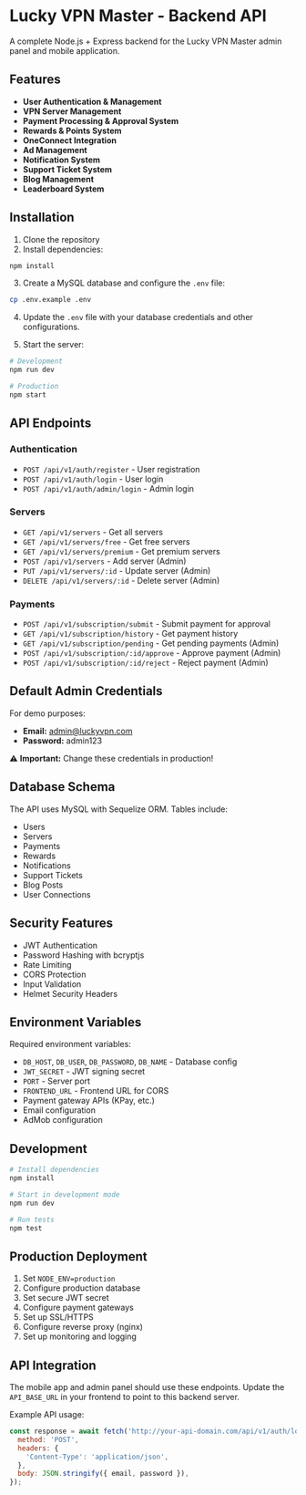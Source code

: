 
# Lucky VPN Master - Backend API

A complete Node.js + Express backend for the Lucky VPN Master admin panel and mobile application.

## Features

- **User Authentication & Management**
- **VPN Server Management**
- **Payment Processing & Approval System**
- **Rewards & Points System**
- **OneConnect Integration**
- **Ad Management**
- **Notification System**
- **Support Ticket System**
- **Blog Management**
- **Leaderboard System**

## Installation

1. Clone the repository
2. Install dependencies:
```bash
npm install
```

3. Create a MySQL database and configure the `.env` file:
```bash
cp .env.example .env
```

4. Update the `.env` file with your database credentials and other configurations.

5. Start the server:
```bash
# Development
npm run dev

# Production
npm start
```

## API Endpoints

### Authentication
- `POST /api/v1/auth/register` - User registration
- `POST /api/v1/auth/login` - User login
- `POST /api/v1/auth/admin/login` - Admin login

### Servers
- `GET /api/v1/servers` - Get all servers
- `GET /api/v1/servers/free` - Get free servers
- `GET /api/v1/servers/premium` - Get premium servers
- `POST /api/v1/servers` - Add server (Admin)
- `PUT /api/v1/servers/:id` - Update server (Admin)
- `DELETE /api/v1/servers/:id` - Delete server (Admin)

### Payments
- `POST /api/v1/subscription/submit` - Submit payment for approval
- `GET /api/v1/subscription/history` - Get payment history
- `GET /api/v1/subscription/pending` - Get pending payments (Admin)
- `POST /api/v1/subscription/:id/approve` - Approve payment (Admin)
- `POST /api/v1/subscription/:id/reject` - Reject payment (Admin)

## Default Admin Credentials

For demo purposes:
- **Email:** admin@luckyvpn.com
- **Password:** admin123

⚠️ **Important:** Change these credentials in production!

## Database Schema

The API uses MySQL with Sequelize ORM. Tables include:
- Users
- Servers
- Payments
- Rewards
- Notifications
- Support Tickets
- Blog Posts
- User Connections

## Security Features

- JWT Authentication
- Password Hashing with bcryptjs
- Rate Limiting
- CORS Protection
- Input Validation
- Helmet Security Headers

## Environment Variables

Required environment variables:
- `DB_HOST`, `DB_USER`, `DB_PASSWORD`, `DB_NAME` - Database config
- `JWT_SECRET` - JWT signing secret
- `PORT` - Server port
- `FRONTEND_URL` - Frontend URL for CORS
- Payment gateway APIs (KPay, etc.)
- Email configuration
- AdMob configuration

## Development

```bash
# Install dependencies
npm install

# Start in development mode
npm run dev

# Run tests
npm test
```

## Production Deployment

1. Set `NODE_ENV=production`
2. Configure production database
3. Set secure JWT secret
4. Configure payment gateways
5. Set up SSL/HTTPS
6. Configure reverse proxy (nginx)
7. Set up monitoring and logging

## API Integration

The mobile app and admin panel should use these endpoints. Update the `API_BASE_URL` in your frontend to point to this backend server.

Example API usage:
```javascript
const response = await fetch('http://your-api-domain.com/api/v1/auth/login', {
  method: 'POST',
  headers: {
    'Content-Type': 'application/json',
  },
  body: JSON.stringify({ email, password }),
});
```
